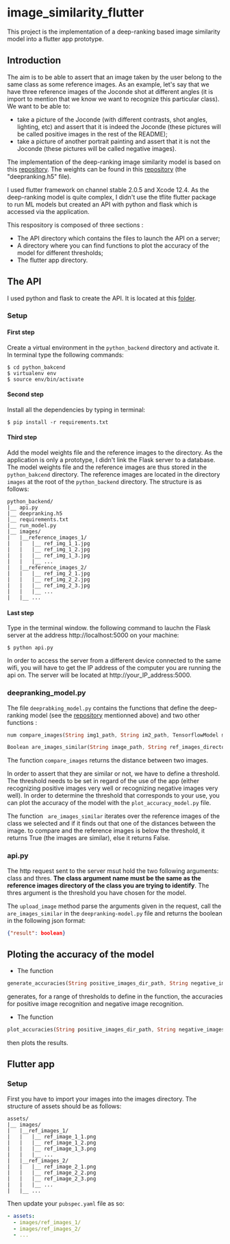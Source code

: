 # image_similarity_flutter

This project is the implementation of a deep-ranking based image similarity model into a flutter app prototype. 

## Introduction

The aim is to be able to assert that an image taken by the user belong to the same class as some reference images. 
As an example, let's say that we have three reference images of the Joconde shot at different angles (it is import to mention that we know we want to recognize this particular class). We want to be able to:

- take a picture of the Joconde (with different contrasts, shot angles, lighting, etc) and assert that it is indeed the Joconde (these pictures will be called positive images in the rest of the README);
- take a picture of another portrait painting and assert that it is not the Joconde (these pictures will be called negative images).

The implementation of the deep-ranking image similarity model is based on this [repository](https://github.com/akarshzingade/image-similarity-deep-ranking). The weights can be found in this [repository](https://github.com/USCDataScience/Image-Similarity-Deep-Ranking) (the "deepranking.h5" file).

I used flutter framework on channel stable 2.0.5 and Xcode 12.4. As the deep-ranking model is quite complex, I didn't use the tflite flutter package to run ML models but created an API with python and flask which is accessed via the application.

This respository is composed of three sections :
- The API directory which contains the files to launch the API on a server;
- A directory where you can find functions to plot the accuracy of the model for different thresholds;
- The flutter app directory.


## The API

I used python and flask to create the API. It is located at this [folder](). 

### Setup

#### First step
Create a virtual environment in the `python_backend` directory and activate it. In terminal type the following commands:
```console
$ cd python_bakcend
$ virtualenv env
$ source env/bin/activate
```

#### Second step
Install all the dependencies by typing in terminal:
```console
$ pip install -r requirements.txt
```

#### Third step
Add the model weights file and the reference images to the directory.
As the application is only a prototype, I didn't link the Flask server to a database. The model weights file and the reference images are thus stored in the `python_bakcend` directory. The reference images are located in the directory `images` at the root of the `python_backend` directory. The structure is as follows:

```
python_backend/
|__ api.py
|__ deepranking.h5
|__ requirements.txt
|__ run_model.py
|__ images/
|   |__reference_images_1/
|   |   |__ ref_img_1_1.jpg
|   |   |__ ref_img_1_2.jpg
|   |   |__ ref_img_1_3.jpg
|   |   |__ ...
|   |__reference_images_2/
|   |   |__ ref_img_2_1.jpg
|   |   |__ ref_img_2_2.jpg
|   |   |__ ref_img_2_3.jpg
|   |   |__ ...
|   |__ ...

```

#### Last step
Type in the terminal window. the following command to lauchn the Flask server at the address http://localhost:5000 on your machine:
```console
$ python api.py
```

In order to access the server from a different device connected to the same wifi, you will have to get the IP address of the computer you are running the api on. The server will be located at http://your_IP_address:5000.

### deepranking_model.py

The file `deeprabking_model.py` contains the functions that define the deep-ranking model (see the [repository]() mentionned above) and two other functions :
```dart
num compare_images(String img1_path, String im2_path, TensorflowModel model)
```
```dart
Boolean are_images_similar(String image_path, String ref_images_directory_path, TensorflowModel model, num threshold)
```

The function ```compare_images``` returns the distance between two images. 

In order to assert that they are similar or not, we have to define a threshold. The threshold needs to be set in regard of the use of the app (either recognizing positive images very well or recognizing negative images very well). In order to determine the threshold that corresponds to your use, you can plot the accuracy of the model with the `plot_accuracy_model.py` file.

The function ``` are_images_similar``` iterates over the reference images of the class we selected and if it finds out that one of the distances between the image. to compare and the reference images is below the threshold, it returns True (the images are similar), else it returns False.

### api.py

The http request sent to the server msut hold the two following arguments: class and thres.
**The class argument name must be the same as the reference images directory of the class you are trying to identify**.
The thres argument is the threshold you have chosen for the model.

The `upload_image` method parse the arguments given in the request, call the `are_images_similar` in the `deepranking-model.py` file and returns the boolean in the following json format:
```json
{"result": boolean}
```


## Ploting the accuracy of the model

- The function 
```dart
generate_accuracies(String positive_images_dir_path, String negative_images_dir_path, String ref_images_dir_path TensorflowModel model)
```
generates, for a range of thresholds to define in the function, the accuracies for positive image recognition and negative image recognition.
- The function 
```dart
plot_accuracies(String positive_images_dir_path, String negative_images_dir_path, String ref_images_dir_path TensorflowModel model)
```
then plots the results.


## Flutter app

### Setup
First you have to import your images into the images directory. The structure of assets should be as follows:
```
assets/
|__ images/
|   |__ref_images_1/
|   |   |__ ref_image_1_1.png
|   |   |__ ref_image_1_2.png
|   |   |__ ref_image_1_3.png
|   |   |__ ...
|   |__ref_images_2/
|   |   |__ ref_image_2_1.png
|   |   |__ ref_image_2_2.png
|   |   |__ ref_image_2_3.png
|   |   |__ ...
|   |__ ...
```

Then update your `pubspec.yaml` file as so: 
```yaml
- assets:
  - images/ref_images_1/
  - images/ref_images_2/
  - ...
```


